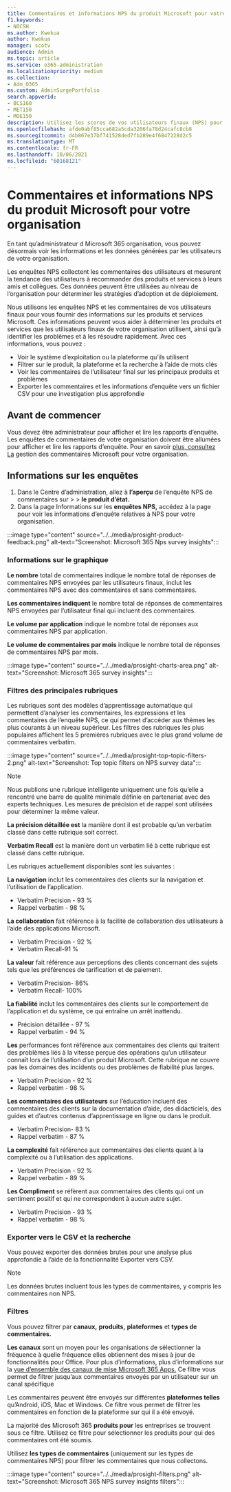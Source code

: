 ```yaml
---
title: Commentaires et informations NPS du produit Microsoft pour votre organisation
f1.keywords:
- NOCSH
ms.author: Kwekua
author: Kwekua
manager: scotv
audience: Admin
ms.topic: article
ms.service: o365-administration
ms.localizationpriority: medium
ms.collection:
- Adm_O365
ms.custom: AdminSurgePortfolio
search.appverid:
- BCS160
- MET150
- MOE150
description: Utilisez les scores de vos utilisateurs finaux (NPS) pour voir ce qu’ils pensent des produits et services Microsoft.
ms.openlocfilehash: afde0abf85cca682a5cda3206fa78d24cafc8cb8
ms.sourcegitcommit: d4b867e37bf741528ded7fb289e4f6847228d2c5
ms.translationtype: MT
ms.contentlocale: fr-FR
ms.lasthandoff: 10/06/2021
ms.locfileid: "60168121"
---
```

# <a name="microsoft-product-nps-feedback-and-insights-for-your-organization"></a>Commentaires et informations NPS du produit Microsoft pour votre organisation

En tant qu’administrateur d Microsoft 365 organisation, vous pouvez désormais voir les informations et les données générées par les utilisateurs de votre organisation.

Les enquêtes NPS collectent les commentaires des utilisateurs et mesurent la tendance des utilisateurs à recommander des produits et services à leurs amis et collègues. Ces données peuvent être utilisées au niveau de l’organisation pour déterminer les stratégies d’adoption et de déploiement.

Nous utilisons les enquêtes NPS et les commentaires de vos utilisateurs finaux pour vous fournir des informations sur les produits et services Microsoft. Ces informations peuvent vous aider à déterminer les produits et services que les utilisateurs finaux de votre organisation utilisent, ainsi qu’à identifier les problèmes et à les résoudre rapidement. Avec ces informations, vous pouvez :

<!--See location of users who have submitted feedback-->
- Voir le système d’exploitation ou la plateforme qu’ils utilisent
- Filtrer sur le produit, la plateforme et la recherche à l’aide de mots clés
- Voir les commentaires de l’utilisateur final sur les principaux produits et problèmes
- Exporter les commentaires et les informations d’enquête vers un fichier CSV pour une investigation plus approfondie

## <a name="before-you-begin"></a>Avant de commencer

Vous devez être [](../add-users/about-admin-roles.md) administrateur pour afficher et lire les rapports d’enquête. Les enquêtes de commentaires de votre organisation doivent être allumées pour afficher et lire les rapports d’enquête. Pour en savoir [plus, consultez La](manage-feedback-ms-org.md) gestion des commentaires Microsoft pour votre organisation.

## <a name="survey-insights"></a>Informations sur les enquêtes

1. Dans le Centre d’administration, allez à **l’aperçu** de l’enquête NPS de commentaires sur  >    >  **le produit d’état.**
2. Dans la page Informations sur les **enquêtes NPS,** accédez à la page pour voir les informations d’enquête relatives à NPS pour votre organisation.

:::image type="content" source="../../media/prosight-product-feedback.png" alt-text="Screenshot: Microsoft 365 Nps survey insights":::

### <a name="chart-information"></a>Informations sur le graphique

**Le nombre** total de commentaires indique le nombre total de réponses de commentaires NPS envoyées par les utilisateurs finaux, inclut les commentaires NPS avec des commentaires et sans commentaires.

**Les commentaires indiquent** le nombre total de réponses de commentaires NPS envoyées par l’utilisateur final qui incluent des commentaires.

**Le volume par application** indique le nombre total de réponses aux commentaires NPS par application.

**Le volume de commentaires par mois** indique le nombre total de réponses de commentaires NPS par mois.

:::image type="content" source="../../media/prosight-charts-area.png" alt-text="Screenshot: Microsoft 365 survey insights":::

### <a name="top-topic-filters"></a>Filtres des principales rubriques

Les rubriques sont des modèles d’apprentissage automatique qui permettent d’analyser les commentaires, les expressions et les commentaires de l’enquête NPS, ce qui permet d’accéder aux thèmes les plus courants à un niveau supérieur. Les filtres des rubriques les plus populaires affichent les 5 premières rubriques avec le plus grand volume de commentaires verbatim.

:::image type="content" source="../../media/prosight-top-topic-filters-2.png" alt-text="Screenshot: Top topic filters on NPS survey data":::

> [!NOTE]
> Nous publions une rubrique intelligente uniquement une fois qu’elle a rencontré une barre de qualité minimale définie en partenariat avec des experts techniques. Les mesures de précision et de rappel sont utilisées pour déterminer la même valeur.

**La précision détaillée est** la manière dont il est probable qu’un verbatim classé dans cette rubrique soit correct.

**Verbatim Recall** est la manière dont un verbatim lié à cette rubrique est classé dans cette rubrique.

Les rubriques actuellement disponibles sont les suivantes :

**La navigation** inclut les commentaires des clients sur la navigation et l’utilisation de l’application.

- Verbatim Precision - 93 %
- Rappel verbatim - 98 %

**La collaboration** fait référence à la facilité de collaboration des utilisateurs à l’aide des applications Microsoft.

- Verbatim Precision - 92 %
- Verbatim Recall-91 %

**La valeur** fait référence aux perceptions des clients concernant des sujets tels que les préférences de tarification et de paiement.

- Verbatim Precision- 86%
- Verbatim Recall- 100%

**La fiabilité** inclut les commentaires des clients sur le comportement de l’application et du système, ce qui entraîne un arrêt inattendu.

- Précision détaillée - 97 %
- Rappel verbatim - 94 %

**Les** performances font référence aux commentaires des clients qui traitent des problèmes liés à la vitesse perçue des opérations qu’un utilisateur connaît lors de l’utilisation d’un produit Microsoft. Cette rubrique ne couvre pas les domaines des incidents ou des problèmes de fiabilité plus larges.

- Verbatim Precision - 92 %
- Rappel verbatim - 98 %

**Les commentaires des utilisateurs** sur l’éducation incluent des commentaires des clients sur la documentation d’aide, des didacticiels, des guides et d’autres contenus d’apprentissage en ligne ou dans le produit.

- Verbatim Precision- 83 %
- Rappel verbatim - 87 %

**La complexité** fait référence aux commentaires des clients quant à la complexité ou à l’utilisation des applications.

- Verbatim Precision - 92 %
- Rappel verbatim - 89 %

**Les Compliment** se réfèrent aux commentaires des clients qui ont un sentiment positif et qui ne correspondent à aucun autre sujet.

- Verbatim Precision - 93 %
- Rappel verbatim - 98 %

### <a name="export-to-csv-and-search"></a>Exporter vers le CSV et la recherche

Vous pouvez exporter des données brutes pour une analyse plus approfondie à l’aide de la fonctionnalité Exporter vers CSV.

> [!NOTE]
> Les données brutes incluent tous les types de commentaires, y compris les commentaires non NPS.

### <a name="filters"></a>Filtres

Vous pouvez filtrer par **canaux,** **produits,** **plateformes** et **types de commentaires.**

**Les canaux** sont un moyen pour les organisations de sélectionner la fréquence à quelle fréquence elles obtiennent des mises à jour de fonctionnalités pour Office. Pour plus d’informations, plus d’informations sur la [vue d’ensemble des canaux de mise Microsoft 365 Apps.](/deployoffice/overview-update-channels) Ce filtre vous permet de filtrer jusqu’aux commentaires envoyés par un utilisateur sur un canal spécifique

Les commentaires peuvent être envoyés sur différentes **plateformes telles** qu’Android, iOS, Mac et Windows. Ce filtre vous permet de filtrer les commentaires en fonction de la plateforme sur qui il a été envoyé.

La majorité des Microsoft 365 **produits pour** les entreprises se trouvent sous ce filtre. Utilisez ce filtre pour sélectionner les produits pour qui des commentaires ont été soumis.

Utilisez **les types de commentaires** (uniquement sur les types de commentaires NPS) pour filtrer les commentaires que nous collectons.

:::image type="content" source="../../media/prosight-filters.png" alt-text="Screenshot: Microsoft 365 NPS survey insights filters":::
